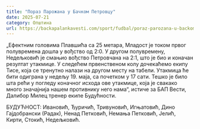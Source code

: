 ```yaml
---
title: "Пораз Парожана у Бачком Петровцу"
date: 2025-07-21
category: Општина
url: https://backapalankavesti.com/sport/fudbal/poraz-parozana-u-backom-petrovcu/
---
```


„Ефектним головима Плавшића са 25 метара, Младост је током првог полувремена дошла у вођство од 2:0. У другом полувремену, Недељковић је смањио вођство Петровчана на 2:1, што је био и коначан резултат утакмице. У следећем првенственом колу дочекаћемо екипу Тисе, која се тренутно налази на другом месту на табели. Утакмица ће бити одиграна у недељу 19. маја, са почетком у 17 сати. Тешко је било шта рећи у погледу коначног исхода ове утакмице, која је свакако много значајнија нашем противнику него нама“, истиче за БАП Вести, Далибор Милец тренер екипе Будућности.

БУДУЋНОСТ: Ивановић, Ђуричић, Тривуновић, Игњатовић, Дино Гајдобрански (Радак), Ненад Петковић, Немања Петковић, Јелић, Кирти, Стокић, Недељковић.
